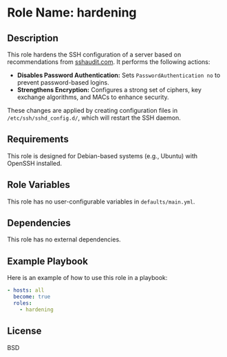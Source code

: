 # Role Name: hardening

## Description

This role hardens the SSH configuration of a server based on recommendations from [sshaudit.com](https://sshaudit.com). It performs the following actions:

- **Disables Password Authentication:** Sets `PasswordAuthentication no` to prevent password-based logins.
- **Strengthens Encryption:** Configures a strong set of ciphers, key exchange algorithms, and MACs to enhance security.

These changes are applied by creating configuration files in `/etc/ssh/sshd_config.d/`, which will restart the SSH daemon.

## Requirements

This role is designed for Debian-based systems (e.g., Ubuntu) with OpenSSH installed.

## Role Variables

This role has no user-configurable variables in `defaults/main.yml`.

## Dependencies

This role has no external dependencies.

## Example Playbook

Here is an example of how to use this role in a playbook:

```yaml
- hosts: all
  become: true
  roles:
    - hardening
```

## License

BSD